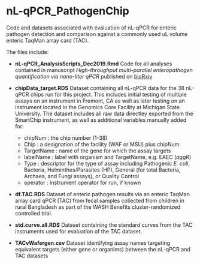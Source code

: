 # nL-qPCR_PathogenChip
Code and datasets associated with evaluation of nL-qPCR for enteric pathogen detection and comparison against a commonly used uL volume enteric TaqMan array card (TAC).

The files include:

- **nL-qPCR_AnalysisScripts_Dec2019.Rmd** Code for all analyses contained in manuscript *High-throughput multi-parallel enteropathogen quantification via nano-liter qPCR* published on [bioRxiv](https://doi.org/10.1101/746446)

- **chipData_target.RDS** Dataset containing all nL-qPCR data for the 38 nL-qPCR chips run for this project.  This includes initial testing of multiple assays on an instrument in Fremont, CA as well as later testing on an instrument located in the Genomics Core Facility at Michigan State University. The dataset includes all raw data directley exported from the SmartChip instrument, as well as additional variables manually added for:
    - chipNum : the chip number (1-38)
    - Chip : a designation of the facility (WAF or MSU) plus chipNum 
    - TargetName : name of the gene for which the assay targets
    - labelName : label with organism and TargetName, e.g. EAEC (*aggR*)  
    - Type : descriptor for the type of assay including Pathogenic *E. coli*, Bacteria, Helminthes/Parasites (HP), General (for total Bacteria, Archaea, and Fungi assays), or Quality Control
    - operator : Instrument operator for run, if known

- **df.TAC.RDS** Dataset of enteric pathogen results via an enteric TaqMan array card qPCR (TAC) from fecal samples collected from children in rural Bangladesh as part of the WASH Benefits cluster-randomized controlled trial.

- **std.curve.all.RDS** Dataset containing the standard curves from the TAC instruments used for evaluation of the TAC dataset.

- **TACvWafergen.csv** Dataset identifying assay names targeting equivalent targets (either gene or organims) between the nL-qPCR and TAC datasets
